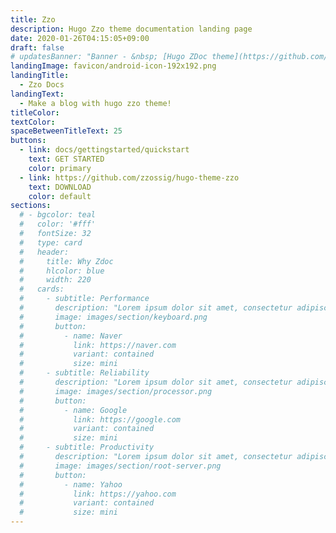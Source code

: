 ```yaml
---
title: Zzo
description: Hugo Zzo theme documentation landing page
date: 2020-01-26T04:15:05+09:00
draft: false
# updatesBanner: "Banner - &nbsp; [Hugo ZDoc theme](https://github.com/zzossig/hugo-theme-zdoc) &nbsp; just arrived"
landingImage: favicon/android-icon-192x192.png
landingTitle:
  - Zzo Docs
landingText:
  - Make a blog with hugo zzo theme!
titleColor:
textColor:
spaceBetweenTitleText: 25
buttons:
  - link: docs/gettingstarted/quickstart
    text: GET STARTED
    color: primary
  - link: https://github.com/zzossig/hugo-theme-zzo
    text: DOWNLOAD
    color: default
sections:
  # - bgcolor: teal
  #   color: '#fff'
  #   fontSize: 32
  #   type: card
  #   header: 
  #     title: Why Zdoc
  #     hlcolor: blue
  #     width: 220
  #   cards:
  #     - subtitle: Performance
  #       description: "Lorem ipsum dolor sit amet, consectetur adipiscing elit. Fusce id eleifend erat. Integer eget mattis augue."
  #       image: images/section/keyboard.png
  #       button: 
  #         - name: Naver
  #           link: https://naver.com
  #           variant: contained
  #           size: mini
  #     - subtitle: Reliability
  #       description: "Lorem ipsum dolor sit amet, consectetur adipiscing elit. Fusce id eleifend erat. Integer eget mattis augue. Suspendisse semper laoreet tortor sed convallis. Nulla ac euismod lorem"
  #       image: images/section/processor.png
  #       button: 
  #         - name: Google
  #           link: https://google.com
  #           variant: contained
  #           size: mini
  #     - subtitle: Productivity
  #       description: "Lorem ipsum dolor sit amet, consectetur adipiscing elit. Fusce id eleifend erat. Integer eget mattis augue. Suspendisse semper laoreet tortor sed convallis. Nulla ac euismod lorem"
  #       image: images/section/root-server.png
  #       button: 
  #         - name: Yahoo
  #           link: https://yahoo.com
  #           variant: contained
  #           size: mini
---
```

